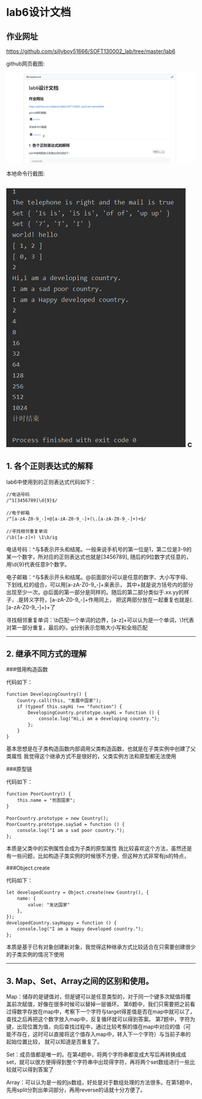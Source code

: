 lab6设计文档
====================
## 作业网址  

https://github.com/sillyboy51666/SOFT130002_lab/tree/master/lab6

github网页截图:

![github](images/github.png)

本地命令行截图:

![console](images/console.png)
c
---------------------------
## 1. 各个正则表达式的解释

lab6中使用到的正则表达式代码如下：
````
//电话号码
/^1[3456789]\d{9}$/

//电子邮箱
/^[a-zA-Z0-9_-]+@[a-zA-Z0-9_-]+(\.[a-zA-Z0-9_-]+)+$/

//寻找相邻重复单词
/\b([a-z]+) \1\b/ig
````

电话号码：^与$表示开头和结尾。一般来说手机号的第一位是1，第二位是3-9的某一个数字，所对应的正则表达式也就是[3456789],
随后的9位数字式任意的，用\d{9}代表任意9个数字。

电子邮箱：^与$表示开头和结尾。@前面部分可以是任意的数字、大小写字母、下划线,杠的组合，可以用[a-zA-Z0-9_-]+来表示，
其中+就是说方括号内的部分出现至少一次。@后面的第一部分是同样的。随后的第二部分类似于.xx.yy的样子，\.是转义字符，[a-zA-Z0-9_-]+作用同上，
把这两部分放在一起重复也就是(\.[a-zA-Z0-9_-]+)+了

寻找相邻重复单词：\b匹配一个单词的边界，[a-z]+可以认为是一个单词，\1代表对第一部分重复，最后的i，g分别表示忽略大小写和全局匹配

---------------------------------------------
## 2. 继承不同方式的理解

###借用构造函数

代码如下：
```
function DevelopingCountry() {
    Country.call(this, "发展中国家");
    if (typeof this.sayHi !== "function") {
        DevelopingCountry.prototype.sayHi = function () {
            console.log("Hi,i am a developing country.");
        };
    }
}
```

基本思想是在子类构造函数内部调用父类构造函数，也就是在子类实例中创建了父类属性
我觉得这个继承方式不是很好的，父类实例方法和原型都无法使用

###原型链

代码如下：
```
function PoorCountry() {
    this.name = "贫困国家";
}

PoorCountry.prototype = new Country();
PoorCountry.prototype.saySad = function () {
    console.log("I am a sad poor country.");
};
```

本质是父类中的实例属性会成为子类的原型属性
我比较喜欢这个方法，虽然还是有一些问题，比如构造子类实例的时候很不方便，但这种方式非常有js的特点，

###Object.create

代码如下：
```
let developedCountry = Object.create(new Country(), {
    name: {
        value: "发达国家"
    },
});
developedCountry.sayHappy = function () {
    console.log("I am a Happy developed country.");
};
```

本质是基于已有对象创建新对象，我觉得这种继承方式比较适合在只需要创建很少的子类实例的情况下使用

---------------------------------------
## 3. Map、Set、Array之间的区别和使用。 
Map：储存的是键值对，但是键可以是任意类型的，对于同一个键多次赋值将覆盖前次赋值，好像在很多时候可以替掉一层循环。
第6题中，我们只需要把之前看过得数字存放在map中，考察下一个字符与target得差值是否在map中就可以了，查找之后再把这个数字放入map中，反复循环就可以得到答案。
第7题中，字符为键，出现位置为值，向后查找过程中，通过比较考察的值在map中对应的值（可能不存在，这时可以直接将这个值存入map中，转入下一个字符）与当前子串的起始位置比较，
就可以知道是否重复了。

Set：成员值都是唯一的。在第4题中，将两个字符串都变成大写后再转换成成set，就可以很方便得得到整个字符串中出现得字符，再将两个set数组进行一些比较就可以得到答案了

Array：可以认为是一般的js数组，好处是对于数组处理的方法很多。在第5题中，先用split分割出单词部分，再用reverse的话就十分方便了。







